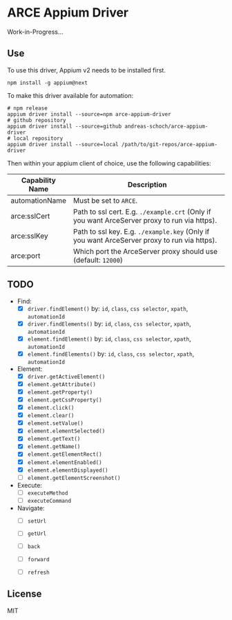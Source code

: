 ARCE Appium Driver
=======================

Work-in-Progress...

## Use

To use this driver, Appium v2 needs to be installed first.

   ````shell
   npm install -g appium@next
   ````

To make this driver available for automation:

  ````shell
  # npm release
  appium driver install --source=npm arce-appium-driver
  # github repository
  appium driver install --source=github andreas-schoch/arce-appium-driver
  # local repository
  appium driver install --source=local /path/to/git-repos/arce-appium-driver
  ````

Then within your appium client of choice, use the following capabilities:

| Capability Name | Description                                                                                  |
|-----------------|----------------------------------------------------------------------------------------------|
| automationName  | Must be set to `ARCE`.                                                                       |
| arce:sslCert    | Path to ssl cert. E.g. `./example.crt` (Only if you want ArceServer proxy to run via https). |
| arce:sslKey     | Path to ssl key. E.g. `./example.key` (Only if you want ArceServer proxy to run via https).  |
| arce:port       | Which port the ArceServer proxy should use (default: `12000`)                                |


## TODO
- Find:
  - [x] `driver.findElement()` by: `id`, `class`, `css selector`, `xpath`, `automationId`
  - [x] `driver.findElements()` by: `id`, `class`, `css selector`, `xpath`, `automationId`
  - [x] `element.findElement()` by: `id`, `class`, `css selector`, `xpath`, `automationId`
  - [x] `element.findElements()` by: `id`, `class`, `css selector`, `xpath`, `automationId`
- Element:
  - [x] `driver.getActiveElement()`
  - [x] `element.getAttribute()`
  - [x] `element.getProperty()`
  - [x] `element.getCssProperty()`
  - [x] `element.click()`
  - [x] `element.clear()`
  - [x] `element.setValue()`
  - [x] `element.elementSelected()`
  - [x] `element.getText()`
  - [x] `element.getName()`
  - [x] `element.getElementRect()`
  - [x] `element.elementEnabled()`
  - [x] `element.elementDisplayed()`
  - [ ] `element.getElementScreenshot()`
- Execute:
  - [ ] `executeMethod`
  - [ ] `executeCommand`
- Navigate:
  - [ ] `setUrl`
  - [ ] `getUrl`
  - [ ] `back`
  - [ ] `forward`
  - [ ] `refresh`



## License

MIT
